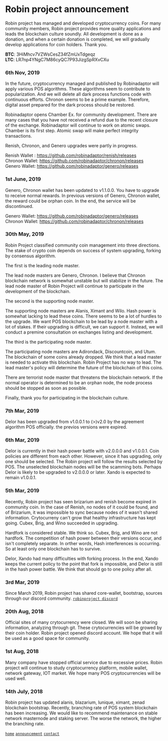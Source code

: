 # Robin project announcement  
  
Robin project has managed and developed cryptocurrency coins. For many community members, Robin project provides more quality applications and leads the blockchain culture soundly. All development is done as a donation, and when a certain donation is completed, we will gradually develop applications for coin holders. Thank you.  
  
**BTC**: 3HiMhcv7VZWsCesZ34fZmUxTdgeqz  
**LTC**: LR7np4YNgC7M86cyQC7P93JizgSpRXvCXu  

### 6th Nov, 2019

In the future, cryptocurrency managed and published by Robinadaptor will apply various POS algorithms. These algorithms seem to contribute to popularization. And we will delete all dark process functions code with continuous efforts. Chronon seems to be a prime example. Therefore, digital asset prepared for the dark process should be restored.   

Robinadaptor opens Chamber Ex. for community development. There are many cases that you have not received a refund due to the recent closure of the exchange. Robinadaptor will continue to work on atomic swaps. Chamber is its first step. Atomic swap will make perfect integrity transactions.   

Renish, Chronon, and Genero upgrades were partly in progress.   

Renish Wallet : https://github.com/robinadaptor/renish/releases   
Chronon Wallet: https://github.com/robinadaptor/chronon/releases   
Genero Wallet: https://github.com/robinadaptor/genero/releases   

### 1st June, 2019   

Genero, Chronon wallet has been updated to v1.1.0.0. You have to upgrade to receive normal rewards. In previous versions of Genero, Chronon wallet, the reward could be orphan coin.  In the end, the service will be discontinued.   

Genero Wallet: https://github.com/robinadaptor/genero/releases   
Chronon Wallet: https://github.com/robinadaptor/chronon/releases   

### 30th May, 2019  

Robin Project classified community coin management into three directions.  The stake of crypto coin depends on success of system upgrading, forking by consensus algorithm.

The first is the leading node master. 

The lead node masters are Genero, Chronon. I believe that Chronon blockchain network is somewhat unstable but will stabilize in the future. The lead node master of Robin Project will continue to participate in the development of the blockchain.

The second is the supporting node master.

The supporting node masters are Alanis, Ximant and Wilo. Hash power is somewhat lacking to lead these coins. There seems to be a lot of hurdles to the upgrade. We want POS blockchain to be lead by a node master with a lot of stakes.
If their upgrading is difficult, we can support it. Instead, we will conduct a premine consultation on exchanges listing and development.

The third is the participating node master.

The participating node masters are Adirondack, Discountcoin, and Utum. The blockchain of some coins already dropped.
We think that a lead master is needed to activate this blockchain. Robin Project has no way to lead. The lead master's policy will determine the future of the blockchain of this coins.

There are terrorist node master that threatens the blockchain network. If the normal operator is determined to be an orphan node, the node process should be stopped as soon as possible.

Finally, thank you for participating in the blockchain culture.
  
### 7th Mar, 2019  

Delor has been upgraded from v1.0.0.1 to (>)v2.0 by the agreement algorithm POS officially. the previos versions were expired.    

### 6th Mar, 2019  

Delor is currently in their hash power battle with v2.0.0.0 and v1.0.0.1. Coin policies are different from each other. However, since it has upgrading, only one should be selected. The Robin project will follow the results selected by POS. The unselected blockchain nodes will be the scamming bots. 
Perhaps Delor is likely to be upgraded to v2.0.0.0 or later. Xando is expected to remain v1.0.0.1.  

### 5th Mar, 2019  

Recently, Robin project has seen brizarium and renish become expired in community coin. In the case of Renish, no nodes of it could be found, and of Brizarium, it was impossible to sync because nodes of it wasn't shared information. Crytocurreny can't grow that healthy infrastructure has kept going. Cubex, Brig, and Wino succeeded in upgrading.  
  
Hardfork is considered stable. We think so. Cubex, Brig, and Wino are not hardfork. The competition of hash power between their versions occur, and isn't completely separate. In orther words, Hash interferences is occurring. So at least only one blockchain has to survive.  
  
Delor, Xando had many difficulties with forking process. In the end, Xando keeps the current policy to the point that fork is impossible, and Delor is still in the hash power battle. We think that should go to one policy after all.  
  
### 3rd Mar, 2019  

Since March 2019, Robin project has shared core-wallet, bootstrap, sources through our discord community. [`robinproject discord`](https://discord.gg/zYvFFJU)  
  
### 20th Aug, 2018  
  
Official sites of many crytocurrency were closed. We will soon be sharing information, analyzing through git. These crytocurrencies will be growed by their coin holder. Robin project opened discord account. We hope that it will be used as a good space for community.  
  
### 1st Aug, 2018  
  
Many company have stopped official service due to excessive prices. Robin project will continue to study cryptocurrency platform,  mobile wallet, network gateway, IOT market. We hope many POS cryptocurrencies will be used well.  
  
### 14th July, 2018  
  
Robin project has updated alanis, blazarium, lunique, ximant, zenad blockchain bootstrap. Recently, branching rate of POS system blockchain has been increasing. We would like to recommend maintenance on stable network masternode and staking server. The worse the network, the higher the branching rate.  
  
  

  
[`home`](https://github.com/robinadaptor)  [`announcement`](https://github.com/robinadaptor/announcement)  [`contact`](https://github.com/robinadaptor/POS-helper)
